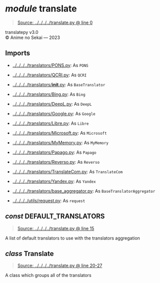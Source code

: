 # *module* **translate**

> [Source: ../../../../translate.py @ line 0](../../../../translate.py#L0)

translatepy v3.0  
© Anime no Sekai — 2023

## Imports

- [../../../../translators/PONS.py](../../../../translators/PONS.py): As `PONS`

- [../../../../translators/QCRI.py](../../../../translators/QCRI.py): As `QCRI`

- [../../../../translators/__init__.py](../../../../translators/__init__.py): As `BaseTranslator`

- [../../../../translators/Bing.py](../../../../translators/Bing.py): As `Bing`

- [../../../../translators/DeepL.py](../../../../translators/DeepL.py): As `DeepL`

- [../../../../translators/Google.py](../../../../translators/Google.py): As `Google`

- [../../../../translators/Libre.py](../../../../translators/Libre.py): As `Libre`

- [../../../../translators/Microsoft.py](../../../../translators/Microsoft.py): As `Microsoft`

- [../../../../translators/MyMemory.py](../../../../translators/MyMemory.py): As `MyMemory`

- [../../../../translators/Papago.py](../../../../translators/Papago.py): As `Papago`

- [../../../../translators/Reverso.py](../../../../translators/Reverso.py): As `Reverso`

- [../../../../translators/TranslateCom.py](../../../../translators/TranslateCom.py): As `TranslateCom`

- [../../../../translators/Yandex.py](../../../../translators/Yandex.py): As `Yandex`

- [../../../../translators/base_aggregator.py](../../../../translators/base_aggregator.py): As `BaseTranslatorAggregator`

- [../../../../utils/request.py](../../../../utils/request.py): As `request`

## *const* **DEFAULT_TRANSLATORS**

> [Source: ../../../../translate.py @ line 15](../../../../translate.py#L15)

A list of default translators to use with the translators aggregation

## *class* **Translate**

> [Source: ../../../../translate.py @ line 20-27](../../../../translate.py#L20-L27)

A class which groups all of the translators
